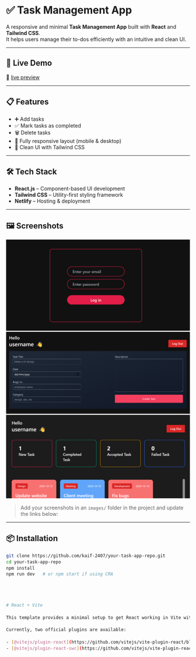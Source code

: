 # ✅ Task Management App

A responsive and minimal **Task Management App** built with **React** and **Tailwind CSS**.  
It helps users manage their to-dos efficiently with an intuitive and clean UI.

---

## 🚀 Live Demo

🔗 [live preview](https://kaif-2407-taskmanagement.netlify.app/)

---

## 📋 Features

- ➕ Add tasks
- ✅ Mark tasks as completed
- 🗑️ Delete tasks
- 📱 Fully responsive layout (mobile & desktop)
- 🎨 Clean UI with Tailwind CSS

---

## 🛠️ Tech Stack

- **React.js** – Component-based UI development
- **Tailwind CSS** – Utility-first styling framework
- **Netlify** – Hosting & deployment

---

## 🖼️ Screenshots
![image alt](https://github.com/kaif-2407/Task-Managenet/blob/ce4546652d40b45a1f500ef10cdd472f5f9c0636/Screenshot%202025-04-29%20182436.png)
![image alt](https://github.com/kaif-2407/Task-Managenet/blob/8dfe05509be114d6c575a829fb1a4f45fc5f5184/Screenshot%202025-04-29%20182511.png)
![image alt](https://github.com/kaif-2407/Task-Managenet/blob/417eef57d0a785f40af1828beefb95163966c99e/Screenshot%202025-04-29%20182537.png)

> Add your screenshots in an `images/` folder in the project and update the links below:



---

## 📦 Installation

```bash
git clone https://github.com/kaif-2407/your-task-app-repo.git
cd your-task-app-repo
npm install
npm run dev   # or npm start if using CRA




# React + Vite

This template provides a minimal setup to get React working in Vite with HMR and some ESLint rules.

Currently, two official plugins are available:

- [@vitejs/plugin-react](https://github.com/vitejs/vite-plugin-react/blob/main/packages/plugin-react/README.md) uses [Babel](https://babeljs.io/) for Fast Refresh
- [@vitejs/plugin-react-swc](https://github.com/vitejs/vite-plugin-react-swc) uses [SWC](https://swc.rs/) for Fast Refresh
